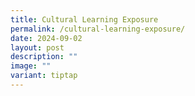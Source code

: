 ```yaml
---
title: Cultural Learning Exposure
permalink: /cultural-learning-exposure/
date: 2024-09-02
layout: post
description: ""
image: ""
variant: tiptap
---
```

